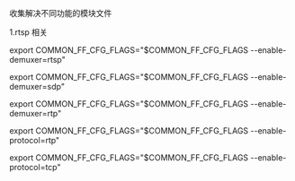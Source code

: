 收集解决不同功能的模块文件


1.rtsp 相关

export COMMON_FF_CFG_FLAGS="$COMMON_FF_CFG_FLAGS --enable-demuxer=rtsp"

export COMMON_FF_CFG_FLAGS="$COMMON_FF_CFG_FLAGS --enable-demuxer=sdp"

export COMMON_FF_CFG_FLAGS="$COMMON_FF_CFG_FLAGS --enable-demuxer=rtp"


export COMMON_FF_CFG_FLAGS="$COMMON_FF_CFG_FLAGS --enable-protocol=rtp"

export COMMON_FF_CFG_FLAGS="$COMMON_FF_CFG_FLAGS --enable-protocol=tcp"
